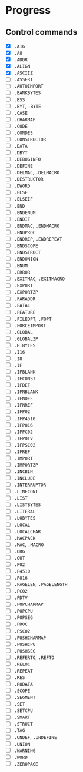 # Progress

## Control commands

- [x] `.A16`
- [x] `.A8`
- [x] `.ADDR`
- [x] `.ALIGN`
- [x] `.ASCIIZ`
- [ ] `.ASSERT`
- [ ] `.AUTOIMPORT`
- [ ] `.BANKBYTES`
- [ ] `.BSS`
- [ ] `.BYT`, `.BYTE`
- [ ] `.CASE`
- [ ] `.CHARMAP`
- [ ] `.CODE`
- [ ] `.CONDES`
- [ ] `.CONSTRUCTOR`
- [ ] `.DATA`
- [ ] `.DBYT`
- [ ] `.DEBUGINFO`
- [ ] `.DEFINE`
- [ ] `.DELMAC`, `.DELMACRO`
- [ ] `.DESTRUCTOR`
- [ ] `.DWORD`
- [ ] `.ELSE`
- [ ] `.ELSEIF`
- [ ] `.END`
- [ ] `.ENDENUM`
- [ ] `.ENDIF`
- [ ] `.ENDMAC`, `.ENDMACRO`
- [ ] `.ENDPROC`
- [ ] `.ENDREP`, `.ENDREPEAT`
- [ ] `.ENDSCOPE`
- [ ] `.ENDSTRUCT`
- [ ] `.ENDUNION`
- [ ] `.ENUM`
- [ ] `.ERROR`
- [ ] `.EXITMAC`, `.EXITMACRO`
- [ ] `.EXPORT`
- [ ] `.EXPORTZP`
- [ ] `.FARADDR`
- [ ] `.FATAL`
- [ ] `.FEATURE`
- [ ] `.FILEOPT`, `.FOPT`
- [ ] `.FORCEIMPORT`
- [ ] `.GLOBAL`
- [ ] `.GLOBALZP`
- [ ] `.HIBYTES`
- [ ] `.I16`
- [ ] `.I8`
- [ ] `.IF`
- [ ] `.IFBLANK`
- [ ] `.IFCONST`
- [ ] `.IFDEF`
- [ ] `.IFNBLANK`
- [ ] `.IFNDEF`
- [ ] `.IFNREF`
- [ ] `.IFP02`
- [ ] `.IFP4510`
- [ ] `.IFP816`
- [ ] `.IFPC02`
- [ ] `.IFPDTV`
- [ ] `.IFPSC02`
- [ ] `.IFREF`
- [ ] `.IMPORT`
- [ ] `.IMPORTZP`
- [ ] `.INCBIN`
- [ ] `.INCLUDE`
- [ ] `.INTERRUPTOR`
- [ ] `.LINECONT`
- [ ] `.LIST`
- [ ] `.LISTBYTES`
- [ ] `.LITERAL`
- [ ] `.LOBYTES`
- [ ] `.LOCAL`
- [ ] `.LOCALCHAR`
- [ ] `.MACPACK`
- [ ] `.MAC`, `.MACRO`
- [ ] `.ORG`
- [ ] `.OUT`
- [ ] `.P02`
- [ ] `.P4510`
- [ ] `.P816`
- [ ] `.PAGELEN`, `.PAGELENGTH`
- [ ] `.PC02`
- [ ] `.PDTV`
- [ ] `.POPCHARMAP`
- [ ] `.POPCPU`
- [ ] `.POPSEG`
- [ ] `.PROC`
- [ ] `.PSC02`
- [ ] `.PUSHCHARMAP`
- [ ] `.PUSHCPU`
- [ ] `.PUSHSEG`
- [ ] `.REFERTO`, `.REFTO`
- [ ] `.RELOC`
- [ ] `.REPEAT`
- [ ] `.RES`
- [ ] `.RODATA`
- [ ] `.SCOPE`
- [ ] `.SEGMENT`
- [ ] `.SET`
- [ ] `.SETCPU`
- [ ] `.SMART`
- [ ] `.STRUCT`
- [ ] `.TAG`
- [ ] `.UNDEF`, `.UNDEFINE`
- [ ] `.UNION`
- [ ] `.WARNING`
- [ ] `.WORD`
- [ ] `.ZEROPAGE`
